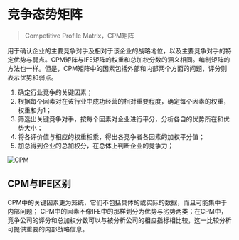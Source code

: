 # 竞争态势矩阵

> Competitive Profile Matrix，CPM矩阵

用于确认企业的主要竞争对手及相对于该企业的战略地位，以及主要竞争对手的特定优势与弱点。CPM矩阵与IFE矩阵的权重和总加权分数的涵义相同。编制矩阵的方法也一样。但是，CPM矩阵中的因素包括外部和内部两个方面的问题，评分则表示优势和弱点。

1. 确定行业竞争的关键因素；
2. 根据每个因素对在该行业中成功经营的相对重要程度，确定每个因素的权重，权重和为1；
3. 筛选出关键竞争对手，按每个因素对企业进行平分，分析各自的优势所在和优势大小；
4. 将各评价值与相应的权重相乘，得出各竞争者各因素的加权平分值；
5. 加总得到企业的总加权分，在总体上判断企业的竞争力；

![CPM](https://bkimg.cdn.bcebos.com/pic/72f082025aafa40f182165b7ab64034f79f019f0?x-bce-process=image/watermark,g_7,image_d2F0ZXIvYmFpa2U4MA==,xp_5,yp_5)


## CPM与IFE区别
CPM中的关键因素更为笼统，它们不包括具体的或实际的数据，而且可能集中于内部问题； CPM中的因素不像IFE中的那样划分为优势与劣势两类；在CPM中，竞争公司的评分和总加权分数可以与被分析公司的相应指标相比较，这一比较分析可提供重要的内部战略信息。
